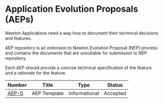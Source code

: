 # Application Evolution Proposals (AEPs)

Newton Applications need a way how to document their technical decisions and features. 

AEP repository is an extension to Newton Evolution Proposal (NEP) process and contains the documents that are unsuitable for submission to NEP repository.

Each AEP should provide a concise technical specification of the feature and a rationale for the feature.

| Number                  | Title                                                                 | Type          | Status   |
|-------------------------|-----------------------------------------------------------------------|---------------|----------|
| [AEP-0](AEP-0.md)       | AEP Template                                                          | Informational | Accepted |